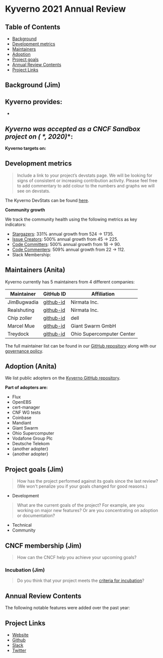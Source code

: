 # Kyverno 2021 Annual Review

## Table of Contents
- [Background](#background)
- [Development metrics](#development-metrics)
- [Maintainers](#maintainers)
- [Adoption](#adoption) 
- [Project goals](#project-goals) 
- [Annual Review Contents](#annual-review-contents)
- [Project Links](#project-links)

## Background (Jim)





**Kyverno provides**:
- 
- 

**Kyverno was accepted as a CNCF Sandbox project on (* *, 2020)**:
- 


**Kyverno targets on:**
## Development metrics

> Include a link to your project’s devstats page. We will be looking for signs of consistent or increasing contribution activity. Please feel free to add commentary to add colour to the numbers and graphs we will see on devstats.

The Kyverno DevStats can be found [here](https://kyverno.devstats.cncf.io/d/8/dashboards?orgId=1&refresh=15m).

**Community growth**

We track the community health using the following metrics as key indicators:
* [Stargazers](https://kyverno.devstats.cncf.io/d/81/community-health?orgId=1&var-repo_name=All&var-metric=Stargazers&var-table=swatchers&var-pref=all&var-met1=watch&var-met2=watch&from=now-1y&to=now): 331% annual growth from 524 -> 1735.
* [Issue Creators](https://kyverno.devstats.cncf.io/d/81/community-health?orgId=1&var-repo_name=All&var-metric=Issue%20creators&var-table=scommunity_health&var-pref=&var-met1=chealthissue&var-met2=&from=now-1y&to=now): 500% annual growth from 45 -> 225.
* [Code Committers](https://kyverno.devstats.cncf.io/d/81/community-health?orgId=1&var-repo_name=All&var-metric=Code%20committers&var-table=scommunity_health&var-pref=&var-met1=chealthcommit&var-met2=&from=now-1y&to=now): 500% annual growth from 18 -> 90.
* [Code Commenters](https://kyverno.devstats.cncf.io/d/81/community-health?orgId=1&var-repo_name=All&var-metric=Code%20commenters&var-table=scommunity_health&var-pref=&var-met1=chealthcomment&var-met2=&from=now-1y&to=now): 509% annual growth from 22 -> 112.
* Slack Membership:

## Maintainers (Anita)

Kyverno currently has 5 maintainers from 4 different companies:

| Maintainer           | GitHub ID                                     | Affiliation |
| -------------------- | --------------------------------------------- | ----------- |
| JimBugwadia          | [github-id](https://github.com/JimBugwadia)           | Nirmata Inc.  |
| Realshuting          | [github-id](https://github.com/realshuting)           | Nirmata Inc.   |
| Chip zoller           | [github-id](https://github.com/chipzoller)           |dell  |
| Marcel Mue            | [github-id](https://github.com/MarcelMue)           | Giant Swarm GmbH |
| Treydock             | [github-id](https://github.com/treydock)           |Ohio Supercomputer Center |



The full maintainer list can be found in our [GitHub repository](https://github.com/kyverno/blob/main/MAINTAINERS.md) along with our [governance policy](https://kyverno.io/community/project-governance/).

## Adoption (Anita)

We list public adopters on the [Kyverno GitHub repository](https://github.com/kyverno/kyverno/blob/main/ADOPTERS.md).

 **Part of adopters are:**
 
* Flux
* OpenEBS
* cert-manager
* CNF WG tests
* Coinbase
* Mandiant
* Giant Swarm
* Ohio Supercomputer
* Vodafone Group Plc
* Deutsche Telekom
* {another adopter}
* {another adopter}

## Project goals (Jim)

> How has the project performed against its goals since the last review? (We won't penalize you if your goals changed for good reasons.)

- Development 

> What are the current goals of the project? For example, are you working on major new features? Or are you concentrating on adoption or documentation?
 - Technical
 - Community
## CNCF membership (Jim)

> How can the CNCF help you achieve your upcoming goals?

### Incubation (Jim)

> Do you think that your project meets the [criteria for incubation](https://github.com/cncf/toc/blob/master/process/graduation_criteria.adoc#incubating-stage)?


## Annual Review Contents
 The following notable features were added over the past year: 


## Project Links
 - [Website](https://kyverno.io)
 - [Github](https://github.com/kyverno)
 - [Slack](https://slack.k8s.io/#kyverno)
 - [Twitter](https://twitter.com/kyverno)
